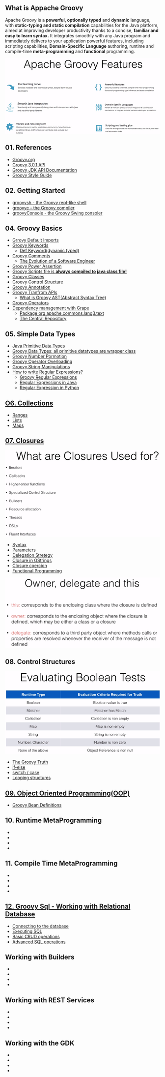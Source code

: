 ## What is Appache Groovy
<p>Apache Groovy is a <strong>powerful, optionally typed</strong> and <strong>dynamic</strong> language, with <strong>static-typing and static compilation</strong> capabilities for the Java platform, aimed at improving developer productivity thanks to a concise, <strong>familiar and easy to learn syntax.</strong> It integrates smoothly with any Java program and immediately delivers to your application powerful features, including scripting capabilities, <strong>Domain-Specific Language</strong> authoring, runtime and compile-time <strong>meta-programming</strong> and <strong>functional</strong> programming.</p>

<kbd>
  <img src="https://github.com/Blackdog-Programmer/ApacheGroovyBootstrap/blob/master/reference/overview/groovy_features.png" alt="Groovy Features">
</kbd>


## 01. References
<ul>
  <li><a href="http://groovy-lang.org/">Groovy.org</a></li>
  <li><a href="http://groovy-lang.org/api.html">Groovy 3.0.1 API</a></li>
  <li><a href="http://groovy-lang.org/gdk.html">Groovy JDK API Documentation</a></li>
  <li><a href="https://groovy-lang.org/style-guide.html">Groovy Style Guide</a></li>
</ul>


## 02. Getting Started
<ul>
  <li><a href="http://groovy-lang.org/groovysh.html">groovysh - the Groovy repl-like shell</a></li>
  <li><a href="http://groovy-lang.org/groovyc.html">groovyc - the Groovy compiler</a></li>
  <li><a href="http://groovy-lang.org/groovyconsole.html">groovyConsole - the Groovy Swing consoler</a></li>
</ul>
    
    
## 04. Groovy Basics
<ul>
  <li><a href="http://groovy-lang.org/structure.html#_default_imports">Grrovy Default Imports</a></li>
  <li><a href="http://groovy-lang.org/syntax.html#_keywords">Groovy Keywords</a>
    <ul>
      <li><a href="https://www.baeldung.com/groovy-def-keyword">Def Keyword(dynamic typed)</a></li>
    </ul>
  </li>
  <li><a href="http://groovy-lang.org/syntax.html#_single_line_comment">Groovy Comments</a>
    <ul>
      <li><a href="https://medium.com/@webseanhickey/the-evolution-of-a-software-engineer-db854689243#.5zm1hn71e">The Evolution of a Software Engineer</a></li>
    </ul>
  </li>
  <li><a href="http://groovy-lang.org/semantics.html#_power_assertion">Groovy Power Assertion</a></li>
  <li><a href="http://groovy-lang.org/structure.html#_script_class">Groovy Scripts file is <strong>always compiled to java class file!</strong></a></li>
  <li><a href="http://groovy-lang.org/objectorientation.html#_class">Groovy Classes</a></li>
  <li><a href="http://groovy-lang.org/semantics.html#_control_structures">Groovy Control Structure</a></li>
  <li><a href="http://groovy-lang.org/objectorientation.html#_annotation">Groovy Annotation</a></li>
  <li><a href="http://docs.groovy-lang.org/next/html/gapi/groovy/transform/package-summary.html">Groovy Tranfrom APIs</a>
    <ul>
      <li><a href="https://dzone.com/articles/groovy-ast-transformations">What is Groovy AST(Abstract Syntax Tree)</a></li>
    </ul>
  </li>
  <li><a href="https://groovy-lang.org/operators.html">Groovy Operators</a></li>
  <li><a href="http://docs.groovy-lang.org/latest/html/documentation/grape.html">Dependency management with Grape</a>
    <ul>
      <li><a href="https://commons.apache.org/proper/commons-lang/javadocs/api-release/org/apache/commons/lang3/text/package-summary.html">Package org.apache.commons.lang3.text</a></li>
      <li><a href="https://search.maven.org/">The Central Repository</a></li>
    </ul>
  </li>
</ul>


## 05. Simple Data Types
<ul>
  <li><a href="https://docs.oracle.com/javase/tutorial/java/nutsandbolts/datatypes.html">Java Primitive Data Types</a></li>
  <li><a href="https://groovy-lang.org/objectorientation.html">Groovy Data Types: all primitive datatypes are wrapper class</a></li>
  <li><a href="http://docs.groovy-lang.org/latest/html/documentation/core-semantics.html#_number_promotion">Groovy Number Pormotion</a></li>
  <li><a href="https://groovy-lang.org/operators.html#Operator-Overloading">Groovy Operator Overloading</a></li>
  <li><a href="https://docs.groovy-lang.org/latest/html/documentation/#all-strings">Groovy String Manipulations</a></li>
  <li><a href="https://www.geeksforgeeks.org/write-regular-expressions/">How to write Regular Expressions?</a>
    <ul>
      <li><a href="https://www.regular-expressions.info/groovy.html">Groovy Regular Expressions</a></li>
      <li><a href="https://www.geeksforgeeks.org/regular-expressions-in-java/">Regular Expressions in Java</a></li>
      <li><a href="https://www.geeksforgeeks.org/regular-expression-python-examples-set-1/">Regular Expression in Python</a></li>
    </ul>
  </li>
</ul>


## [O6. Collections](http://docs.groovy-lang.org/next/html/documentation/working-with-collections.html)
<ul>
  <li><a href="http://docs.groovy-lang.org/next/html/documentation/working-with-collections.html#Collections-Ranges">Ranges</a></li>
  <li><a href="http://docs.groovy-lang.org/next/html/documentation/working-with-collections.html#Collections-Lists">Lists</a></li>
  <li><a href="http://docs.groovy-lang.org/next/html/documentation/working-with-collections.html#Collections-Maps">Maps</a></li>
</ul>


## [07. Closures](https://groovy-lang.org/closures.html)
<kbd>
  <img src="https://github.com/Blackdog-Programmer/ApacheGroovyBootstrap/blob/master/reference/Closure/Closure_Overview.png", alt = "Closure Overview">
</kbd><br>
<ul>
  <li><a href="https://groovy-lang.org/closures.html#_syntax">Syntax</a></li>
  <li><a href="https://groovy-lang.org/closures.html#_parameters">Parameters</a></li>
  <li><a href="https://groovy-lang.org/closures.html#_delegation_strategy">Delegation Stretegy</a></li>
  <li><a href="https://groovy-lang.org/closures.html#_closures_in_gstrings">Closure in GStrings</a></li>
  <li><a href="https://groovy-lang.org/closures.html#_closure_coercion">Closure coercion</a></li>
  <li><a href="https://groovy-lang.org/closures.html#_currying">Functional Programming</a></li>
</ul>
<kbd>
  <img src="https://github.com/Blackdog-Programmer/ApacheGroovyBootstrap/blob/master/reference/Closure/Owner_Delegate_This.png" alt="Closure: Scope, Delegate and Strategy">
</kbd>


## 08. Control Structures
<kbd>
  <img src="https://github.com/Blackdog-Programmer/ApacheGroovyBootstrap/blob/master/reference/ControlStrcuture/Groovy_Boolean_Test.png" alt="Groovy Truth Table">
</kbd><br>
<ul>
  <li><a href="http://groovy-lang.org/semantics.html#Groovy-Truth">The Groovy Truth</a></li>
  <li><a href="http://groovy-lang.org/semantics.html#_if_else">if-else</a></li>
  <li><a href="http://groovy-lang.org/semantics.html#_switch_case">switch / case</a></li>
  <li><a href="http://groovy-lang.org/semantics.html#_looping_structures">Looping structures</a></li>
</ul>


## [09. Object Oriented Programming(OOP)](https://groovy-lang.org/objectorientation.html)
<ul>
  <li><a href="https://www.baeldung.com/spring-groovy-beans">Groovy Bean Definitions</a></li>
</ul>


## 10. Runtime MetaProgramming
<ul>
  <li><a href=""> </a></li>
  <li><a href=""> </a></li>
  <li><a href=""> </a></li>
  <li><a href=""> </a></li>
</ul>


## 11. Compile Time MetaProgramming
<ul>
  <li><a href=""> </a></li>
  <li><a href=""> </a></li>
  <li><a href=""> </a></li>
  <li><a href=""> </a></li>
</ul>


## [12. Groovy Sql - Working with Relational Database]("https://groovy-lang.org/databases.html")
<ul>
  <li><a href="https://groovy-lang.org/databases.html#_connecting_to_the_database">Connecting to the database</a></li>
  <li><a href="https://groovy-lang.org/databases.html#_executing_sql">Executing SQL</a></li>
  <li><a href="https://groovy-lang.org/databases.html#_basic_crud_operations">Basic CRUD operations</a></li>
  <li><a href="https://groovy-lang.org/databases.html#_advanced_sql_operations">Advanced SQL operations</a></li>
</ul>


## Working with Builders
<ul>
  <li><a href=""> </a></li>
  <li><a href=""> </a></li>
  <li><a href=""> </a></li>
  <li><a href=""> </a></li>
</ul>


## Working with REST Services
<ul>
  <li><a href=""> </a></li>
  <li><a href=""> </a></li>
  <li><a href=""> </a></li>
  <li><a href=""> </a></li>
</ul>


## Working with the GDK
<ul>
  <li><a href=""> </a></li>
  <li><a href=""> </a></li>
  <li><a href=""> </a></li>
  <li><a href=""> </a></li>
</ul>
